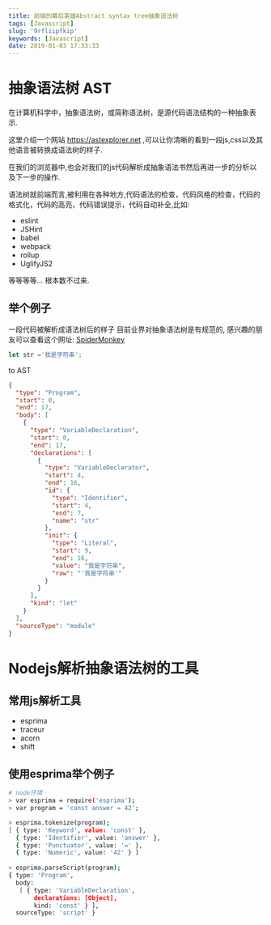 ```yaml
---
title: 前端的幕后英雄Abstract syntax tree抽象语法树
tags: [Javascript]
slug: '9rfliipfkip'
keywords: [Javascript]
date: 2019-01-03 17:33:33
---
```


# 抽象语法树 AST
在计算机科学中，抽象语法树，或简称语法树，是源代码语法结构的一种抽象表示.

这里介绍一个网站 https://astexplorer.net ,可以让你清晰的看到一段js,css以及其他语言被转换成语法树的样子.

在我们的浏览器中,也会对我们的js代码解析成抽象语法书然后再进一步的分析以及下一步的操作.

语法树就前端而言,被利用在各种地方,代码语法的检查，代码风格的检查，代码的格式化，代码的高亮，代码错误提示，代码自动补全,比如:

- eslint
- JSHint
- babel
- webpack
- rollup
- UglifyJS2

等等等等... 根本数不过来.


## 举个例子
一段代码被解析成语法树后的样子
目前业界对抽象语法树是有规范的,
感兴趣的朋友可以查看这个网址: [SpiderMonkey](https://developer.mozilla.org/en-US/docs/Mozilla/Projects/SpiderMonkey/Parser_API#Node_objects)

```js
let str ='我是字符串';
```

to AST

```json
{
  "type": "Program",
  "start": 0,
  "end": 17,
  "body": [
    {
      "type": "VariableDeclaration",
      "start": 0,
      "end": 17,
      "declarations": [
        {
          "type": "VariableDeclarator",
          "start": 4,
          "end": 16,
          "id": {
            "type": "Identifier",
            "start": 4,
            "end": 7,
            "name": "str"
          },
          "init": {
            "type": "Literal",
            "start": 9,
            "end": 16,
            "value": "我是字符串",
            "raw": "'我是字符串'"
          }
        }
      ],
      "kind": "let"
    }
  ],
  "sourceType": "module"
}
```


# Nodejs解析抽象语法树的工具

## 常用js解析工具
- esprima
- traceur
- acorn
- shift

## 使用esprima举个例子

```bash
# node环境
> var esprima = require('esprima');
> var program = 'const answer = 42';

> esprima.tokenize(program);
[ { type: 'Keyword', value: 'const' },
  { type: 'Identifier', value: 'answer' },
  { type: 'Punctuator', value: '=' },
  { type: 'Numeric', value: '42' } ]
  
> esprima.parseScript(program);
{ type: 'Program',
  body:
   [ { type: 'VariableDeclaration',
       declarations: [Object],
       kind: 'const' } ],
  sourceType: 'script' }
```


